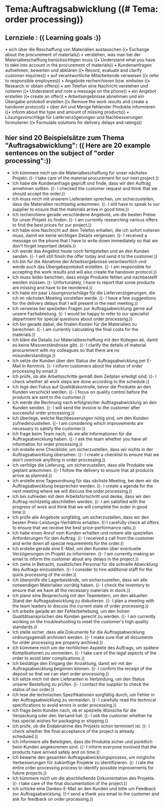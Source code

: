 # Tema:Auftragsabwicklung ((# Tema: order processing))
## Lernziele : (( Learning goals :))
• sich über die Beschaffung von Materialien austauschen ((• Exchange about the procurement of materials))
• verstehen, was man bei der Materialbeschaffung berücksichtigen muss ((• Understand what you have to take into account in the procurement of materials))
• Kundenanfragen aufnehmen, bewerten und abklären ((• Record, evaluate and clarify customer inquiries))
• auf verantwortliche Mitarbeitende verweisen ((• refer to responsible employees))
• Angebote recherchieren bzw. einholen ((• Research or obtain offers))
• am Telefon eine Nachricht verstehen und notieren ((• Understand and note a message on the phone))
• ein Angebot erstellen ((• create an offer))
• Arbeitsergebnisse abnehmen und ein Übergabe-protokoll erstellen ((• Remove the work results and create a handover protocol))
• über Art und Menge fehlender Produkte informieren ((• inform about the type and amount of missing products))
• Lösungsvorschläge für Lieferverzögerungen und Nachbesserungen formulieren ((• Formulate solutions for delivery delays and ratings))
## hier sind 20 Beispielsätze zum Thema "Auftragsabwicklung": (( Here are 20 example sentences on the subject of "order processing":))
- Ich kümmere mich um die Materialbeschaffung für unser nächstes Projekt. ((- I take care of the material procurement for our next project.))
- Ich habe die Kundenanfrage geprüft und finde, dass wir den Auftrag annehmen sollten. ((- I checked the customer request and think that we should accept the order.))
- Ich muss noch mit unserem Lieferanten sprechen, um sicherzustellen, dass die Materialien rechtzeitig ankommen. ((- I still have to speak to our supplier to ensure that the materials arrive in good time.))
- Ich recherchiere gerade verschiedene Angebote, um die besten Preise für unser Projekt zu finden. ((- I am currently researching various offers to find the best prices for our project.))
- Ich habe eine Nachricht auf dem Telefon erhalten, die ich sofort notieren muss, damit wir keine wichtigen Details vergessen. ((- I received a message on the phone that I have to write down immediately so that we don't forget important details.))
- Ich werde das Angebot heute noch fertigstellen und an den Kunden senden. ((- I will still finish the offer today and send it to the customer.))
- Ich bin für die Abnahme der Arbeitsergebnisse verantwortlich und werde auch das Übergabeprotokoll erstellen. ((- I am responsible for accepting the work results and will also create the handover protocol.))
- Ich muss leider berichten, dass einige Produkte fehlen und nachbestellt werden müssen. ((- Unfortunately, I have to report that some products are missing and have to be reordered.))
- Ich habe ein paar Lösungsvorschläge für die Lieferverzögerungen, die ich im nächsten Meeting vorstellen werde. ((- I have a few suggestions for the delivery delays that I will present in the next meeting.))
- Ich verweise bei speziellen Fragen zur Auftragsabwicklung gerne auf unsere Fachabteilung. ((- I would be happy to refer to our specialist department for special questions about order processing.))
- Ich bin gerade dabei, die finalen Kosten für die Materialien zu berechnen. ((- I am currently calculating the final costs for the materials.))
- Ich kläre die Details zur Materialbeschaffung mit den Kollegen ab, damit es keine Missverständnisse gibt. ((- I clarify the details of material procurement with my colleagues so that there are no misunderstandings.))
- Ich setze die Kunden über den Status der Auftragsabwicklung per E-Mail in Kenntnis. ((- I inform customers about the status of order processing by email.))
- Ich prüfe, ob alle Arbeitsschritte gemäß dem Zeitplan erledigt sind. ((- I check whether all work steps are done according to the schedule.))
- Ich lege den Fokus auf Qualitätskontrolle, bevor die Produkte an den Kunden verschickt werden. ((- I focus on quality control before the products are sent to the customer.))
- Ich werde die Rechnung nach erfolgreicher Auftragsabwicklung an den Kunden senden. ((- I will send the invoice to the customer after successful order processing.))
- Ich überlege, welche Nachbesserungen nötig sind, um den Kunden zufriedenzustellen. ((- I am considering which improvements are necessary to satisfy the customer.))
- Ich frage beim Team nach, ob sie alle Informationen für die Auftragsabwicklung haben. ((- I ask the team whether you have all information for order processing.))
- Ich erstelle eine Checkliste, um sicherzustellen, dass wir nichts in der Auftragsabwicklung übersehen. ((- I create a checklist to ensure that we don't overlook anything in order processing.))
- Ich verfolge die Lieferung, um sicherzustellen, dass alle Produkte wie geplant ankommen. ((- I follow the delivery to ensure that all products arrive as planned.))
- Ich erstelle eine Tagesordnung für das nächste Meeting, bei dem wir die Auftragsabwicklung besprechen werden. ((- I create a agenda for the next meeting where we will discuss the order processing.))
- Ich bin zufrieden mit dem Arbeitsfortschritt und denke, dass wir den Auftrag rechtzeitig abschließen werden. ((- I am satisfied with the progress of work and think that we will complete the order in good time.))
- Ich prüfe alle Angebote sorgfältig, um sicherzustellen, dass wir den besten Preis-Leistungs-Verhältnis erhalten. ((-I carefully check all offers to ensure that we receive the best price-performance ratio.))
- Ich habe einen Anruf vom Kunden erhalten und notiere alle speziellen Anforderungen für den Auftrag. ((- I received a call from the customer and write down all special requirements for the order.))
- Ich erstelle gerade eine E-Mail, um den Kunden über eventuelle Verzögerungen im Projekt zu informieren. ((- I am currently making an email to inform the customer about any delays in the project.))
- Ich ziehe in Betracht, zusätzliches Personal für die schnelle Abwicklung des Auftrags einzustellen. ((- I consider to hire additional staff for the quick processing of the order.))
- Ich überprüfe die Lagerbestände, um sicherzustellen, dass wir alle notwendigen Materialien vorrätig haben. ((- I check the inventory to ensure that we have all the necessary materials in stock.))
- Ich plane eine Besprechung mit den Teamleitern, um den aktuellen Stand der Auftragsabwicklung zu diskutieren. ((- I plan a meeting with the team leaders to discuss the current state of order processing.))
- Ich arbeite gerade an der Fehlerbehebung, um den hohen Qualitätsansprüchen des Kunden gerecht zu werden. ((- I am currently working on the troubleshooting to meet the customer's high quality standards.))
- Ich stelle sicher, dass alle Dokumente für die Auftragsabwicklung ordnungsgemäß archiviert werden. ((- I make sure that all documents for order processing are properly archived.))
- Ich kümmere mich um die rechtlichen Aspekte des Auftrags, um spätere Komplikationen zu vermeiden. ((- I take care of the legal aspects of the order to avoid later complications.))
- Ich bestätige den Eingang der Anzahlung, damit wir mit der Auftragsabwicklung beginnen können. ((- I confirm the receipt of the deposit so that we can start order processing.))
- Ich setze mich mit dem Lieferanten in Verbindung, um den Status unserer Bestellung zu prüfen. ((- I contact the supplier to check the status of our order.))
- Ich lese die technischen Spezifikationen sorgfältig durch, um Fehler in der Auftragsabwicklung zu vermeiden. ((- I carefully read the technical specifications to avoid errors in order processing.))
- Ich frage beim Kunden nach, ob er spezielle Wünsche für die Verpackung oder den Versand hat. ((- I ask the customer whether he has special wishes for packaging or shipping.))
- Ich prüfe, ob die Endabnahme des Projekts schon terminiert ist. ((- I check whether the final acceptance of the project is already scheduled.))
- Ich informiere alle Beteiligten, dass die Produkte sicher und pünktlich beim Kunden angekommen sind. ((- I inform everyone involved that the products have arrived safely and on time.))
- Ich bewerte den gesamten Auftragsabwicklungsprozess, um mögliche Verbesserungen für zukünftige Projekte zu identifizieren. ((- I rate the entire order processing process to identify possible improvements for future projects.))
- Ich kümmere mich um die abschließende Dokumentation des Projekts. ((- I take care of the final documentation of the project.))
- Ich schicke eine Dankes-E-Mail an den Kunden und bitte um Feedback zur Auftragsabwicklung. ((-I send a thank you email to the customer and ask for feedback on order processing.))
